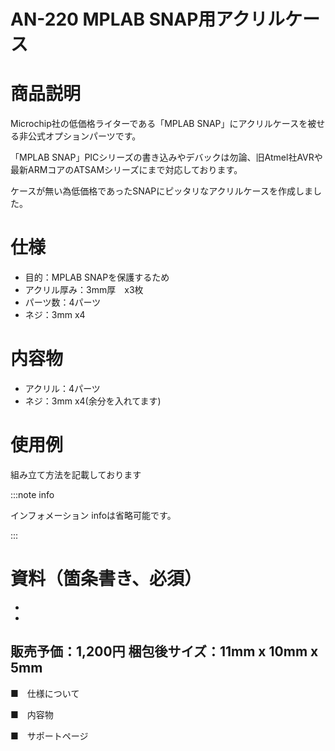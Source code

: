 # AN-220 MPLAB SNAP用アクリルケース



# 商品説明

Microchip社の低価格ライターである「MPLAB SNAP」にアクリルケースを被せる非公式オプションパーツです。

「MPLAB SNAP」PICシリーズの書き込みやデバックは勿論、旧Atmel社AVRや最新ARMコアのATSAMシリーズにまで対応しております。

ケースが無い為低価格であったSNAPにピッタリなアクリルケースを作成しました。

 
# 仕様

-   目的：MPLAB SNAPを保護するため
-   アクリル厚み：3mm厚　x3枚　
-   パーツ数：4パーツ
-   ネジ：3mm x4

# 内容物
- アクリル：4パーツ
- ネジ：3mm x4(余分を入れてます)
 
# 使用例

組み立て方法を記載しております

:::note info

インフォメーション
infoは省略可能です。

:::

# 資料（箇条書き、必須）
- 
- 

販売予価：1,200円
梱包後サイズ：11mm x 10mm x 5mm
---------------------------------------------------------------





■　仕様について


■　内容物


■　サポートページ

　　

